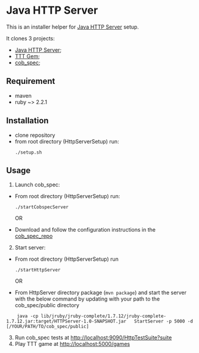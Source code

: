 # Java HTTP Server

This is an installer helper for [Java HTTP Server](https://github.com/andarcabrera/HTTPServer) setup.

It clones 3 projects:
- [Java HTTP Server](https://github.com/andarcabrera/HTTPServer);
- [TTT Gem](https://github.com/andarcabrera/tttj_gem);
- [cob_spec](https://github.com/8thlight/cob_spec);

## Requirement
- maven
- ruby ~> 2.2.1

## Installation

- clone repository
- from root directory (HttpServerSetup) run:
  ```
  ./setup.sh
  ```

## Usage

1. Launch cob_spec:

  - From root directory (HttpServerSetup) run:
    ```
    ./startCobspecServer
    ```

    OR

  - Download and follow the configuration instructions in the [cob_spec_repo](https://github.com/8thlight/cob_spec)


2. Start server:


  - From root directory (HttpServerSetup) run
    ```
    ./startHttpServer
    ```

    OR

  - From HttpServer directory package (```mvn package```) and start the server with the below command by updating with your path to the cob_spec/public directory

  ```
      java -cp lib/jruby/jruby-complete/1.7.12/jruby-complete-1.7.12.jar:target/HTTPServer-1.0-SNAPSHOT.jar   StartServer -p 5000 -d [/YOUR/PATH/TO/cob_spec/public]
  ```

3. Run cob_spec tests at [http://localhost:9090/HttpTestSuite?suite](http://localhost:9090/HttpTestSuite?suite)
4. Play TTT game at [http://localhost:5000/games](http://localhost:5000/games)
